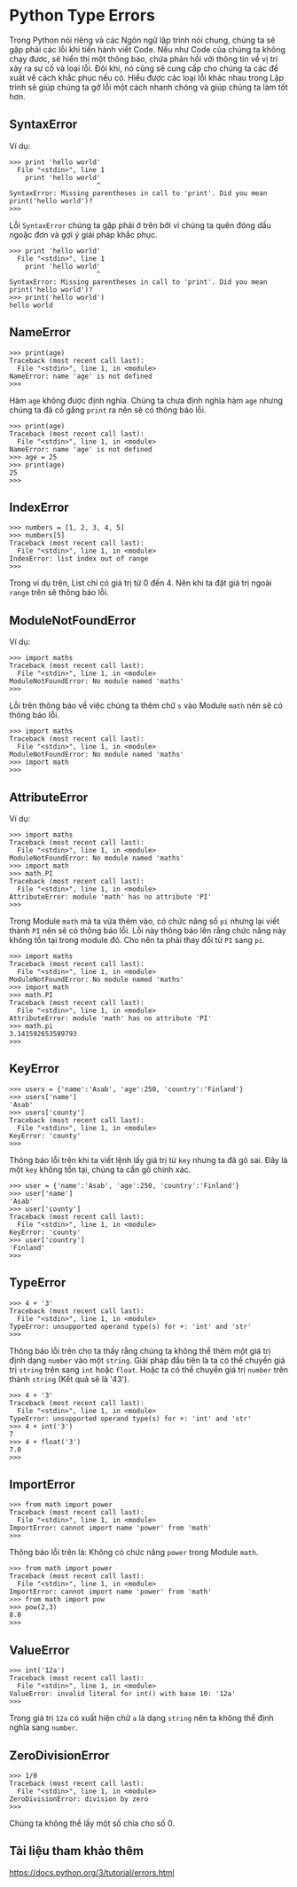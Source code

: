 # Python Type Errors

Trong Python nói riêng và các Ngôn ngữ lập trình nói chung, chúng ta sẽ gặp phải các lỗi khi tiến hành viết Code. Nếu như Code của chúng ta không chạy đươc, sẽ hiển thị một thông báo, chứa phản hồi với thông tin về vị trí xảy ra sự cố và loại lỗi. Đôi khi, nó cũng sẽ cung cấp cho chúng ta các đề xuất về cách khắc phục nếu có. Hiểu được các loại lỗi khác nhau trong Lập trình sẽ giúp chúng ta gỡ lỗi một cách nhanh chóng và giúp chúng ta làm tốt hơn.

## SyntaxError

Ví dụ:

```
>>> print 'hello world'
  File "<stdin>", line 1
    print 'hello world'
                      ^
SyntaxError: Missing parentheses in call to 'print'. Did you mean print('hello world')?
>>>
```

Lỗi `SyntaxError` chúng ta gặp phải ở trên bởi vì chúng ta quên đóng dấu ngoặc đơn và gợi ý giải pháp khắc phục.

```
>>> print 'hello world'
  File "<stdin>", line 1
    print 'hello world'
                      ^
SyntaxError: Missing parentheses in call to 'print'. Did you mean print('hello world')?
>>> print('hello world')
hello world
```

## NameError

```
>>> print(age)
Traceback (most recent call last):
  File "<stdin>", line 1, in <module>
NameError: name 'age' is not defined
>>>
```

Hàm `age` không được định nghĩa. Chúng ta chưa định nghĩa hàm `age` nhưng chúng ta đã cố gắng `print` ra nên sẽ có thông báo lỗi.

```
>>> print(age)
Traceback (most recent call last):
  File "<stdin>", line 1, in <module>
NameError: name 'age' is not defined
>>> age = 25
>>> print(age)
25
>>>
```

## IndexError


```
>>> numbers = [1, 2, 3, 4, 5]
>>> numbers[5]
Traceback (most recent call last):
  File "<stdin>", line 1, in <module>
IndexError: list index out of range
>>>
```

Trong ví dụ trên, List chỉ có giá trị từ 0 đến 4. Nên khi ta đặt giá trị ngoài `range` trên sẽ thông báo lỗi.

## ModuleNotFoundError

Ví dụ:

```
>>> import maths
Traceback (most recent call last):
  File "<stdin>", line 1, in <module>
ModuleNotFoundError: No module named 'maths'
>>>
```

Lỗi trên thông báo về việc chúng ta thêm chữ `s` vào Module `math` nên sẽ có thông báo lỗi.

```
>>> import maths
Traceback (most recent call last):
  File "<stdin>", line 1, in <module>
ModuleNotFoundError: No module named 'maths'
>>> import math
>>>
```

## AttributeError

Ví dụ:

```
>>> import maths
Traceback (most recent call last):
  File "<stdin>", line 1, in <module>
ModuleNotFoundError: No module named 'maths'
>>> import math
>>> math.PI
Traceback (most recent call last):
  File "<stdin>", line 1, in <module>
AttributeError: module 'math' has no attribute 'PI'
>>>
```

Trong Module `math` mà ta vừa thêm vào, có chức năng số `pi` nhưng lại viết thành `PI` nên sẽ có thông báo lỗi. Lỗi này thông báo lên rằng chức năng này không tồn tại trong module đó. Cho nên ta phải thay đổi từ `PI` sang `pi`.

```
>>> import maths
Traceback (most recent call last):
  File "<stdin>", line 1, in <module>
ModuleNotFoundError: No module named 'maths'
>>> import math
>>> math.PI
Traceback (most recent call last):
  File "<stdin>", line 1, in <module>
AttributeError: module 'math' has no attribute 'PI'
>>> math.pi
3.141592653589793
>>>
```

## KeyError

```
>>> users = {'name':'Asab', 'age':250, 'country':'Finland'}
>>> users['name']
'Asab'
>>> users['county']
Traceback (most recent call last):
  File "<stdin>", line 1, in <module>
KeyError: 'county'
>>>
```

Thông báo lỗi trên khi ta viết lệnh lấy giá trị từ `key` nhưng ta đã gõ sai. Đây là một `key` không tồn tại, chúng ta cần gõ chính xác.

```
>>> user = {'name':'Asab', 'age':250, 'country':'Finland'}
>>> user['name']
'Asab'
>>> user['county']
Traceback (most recent call last):
  File "<stdin>", line 1, in <module>
KeyError: 'county'
>>> user['country']
'Finland'
>>>
```

## TypeError

```
>>> 4 + '3'
Traceback (most recent call last):
  File "<stdin>", line 1, in <module>
TypeError: unsupported operand type(s) for +: 'int' and 'str'
>>>
```

Thông báo lỗi trên cho ta thấy rằng chúng ta không thể thêm một giá trị định dạng `number` vào một `string`. Giải pháp đầu tiên là ta có thể chuyển giá trị `string` trên sang `int` hoặc `float`. Hoặc ta có thể chuyển giá trị `number` trên thành `string` (Kết quả sẽ là '43').

```
>>> 4 + '3'
Traceback (most recent call last):
  File "<stdin>", line 1, in <module>
TypeError: unsupported operand type(s) for +: 'int' and 'str'
>>> 4 + int('3')
7
>>> 4 + float('3')
7.0
>>>
```

## ImportError

```
>>> from math import power
Traceback (most recent call last):
  File "<stdin>", line 1, in <module>
ImportError: cannot import name 'power' from 'math'
>>>
```

Thông báo lỗi trên là: Không có chức năng `power` trong Module `math`.

```
>>> from math import power
Traceback (most recent call last):
  File "<stdin>", line 1, in <module>
ImportError: cannot import name 'power' from 'math'
>>> from math import pow
>>> pow(2,3)
8.0
>>>
```

## ValueError

```
>>> int('12a')
Traceback (most recent call last):
  File "<stdin>", line 1, in <module>
ValueError: invalid literal for int() with base 10: '12a'
>>>
```

Trong giá trị `12a` có xuất hiện chữ `a` là dạng `string` nên ta không thể định nghĩa sang `number`.

## ZeroDivisionError

```
>>> 1/0
Traceback (most recent call last):
  File "<stdin>", line 1, in <module>
ZeroDivisionError: division by zero
>>>
```

Chúng ta không thể lấy một số chia cho số 0.

## Tài liệu tham khảo thêm

https://docs.python.org/3/tutorial/errors.html